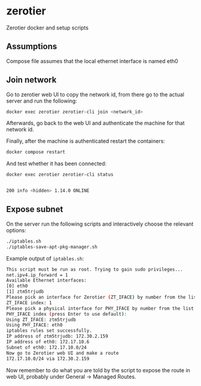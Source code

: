# zerotier
Zerotier docker and setup scripts

## Assumptions
Compose file assumes that the local ethernet interface is named eth0

## Join network
Go to zerotier web UI to copy the network id, from there go to the actual server and run the following:

```bash
docker exec zerotier zerotier-cli join <network_id>
```

Afterwards, go back to the web UI and authenticate the machine for that network id.

Finally, after the machine is authenticated restart the containers:

```bash
docker compose restart
```

And test whether it has been connected:

```bash
docker exec zerotier zerotier-cli status


200 info <hidden> 1.14.0 ONLINE
```

## Expose subnet
On the server run the following scripts and interactively choose the relevant options:

```bash
./iptables.sh
./iptables-save-apt-pkg-manager.sh
```

Example output of `iptables.sh`:

```bash
This script must be run as root. Trying to gain sudo privileges...
net.ipv4.ip_forward = 1
Available Ethernet interfaces:
[0] eth0
[1] ztm5trjudb
Please pick an interface for Zerotier (ZT_IFACE) by number from the list above:
ZT_IFACE index: 1
Please pick a physical interface for PHY_IFACE by number from the list above (default: eth0):
PHY_IFACE index (press Enter to use default):
Using ZT_IFACE: ztm5trjudb
Using PHY_IFACE: eth0
iptables rules set successfully.
IP address of ztm5trjudb: 172.30.2.159
IP address of eth0: 172.17.10.6
Subnet of eth0: 172.17.10.0/24
Now go to Zerotier web UI and make a route
172.17.10.0/24 via 172.30.2.159
```

Now remember to do what you are told by the script to expose the route in web UI, probably under General -> Managed Routes.
